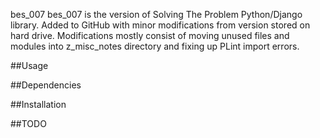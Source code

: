 bes_007
bes_007 is the version of Solving The Problem Python/Django library. Added to GitHub with minor modifications from version stored on hard drive. 
Modifications mostly consist of moving unused files and modules into z_misc_notes directory and fixing up PLint import errors. 

##Usage


##Dependencies


##Installation


##TODO


